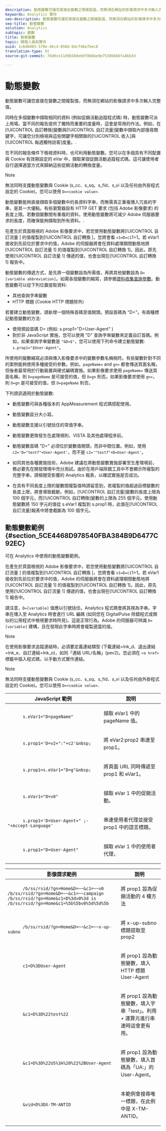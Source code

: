 ```yaml
---
description: 動態變數可讓您直接在變數之間複製值，而無須在網站的影像請求中多次輸入完整值。
keywords: Analytics 實作
seo-description: 動態變數可讓您直接在變數之間複製值，而無須在網站的影像請求中多次輸入完整值。
seo-title: 動態變數
solution: Analytics
subtopic: 變數
title: 動態變數
topic: 開發人員和實作
uuid: 1c6db083-570e-4bc4-858d-84cf46e7bec8
translation-type: ht
source-git-commit: 76d0ce11d9b560e0df866be9e753804b6fa4bb3d

---
```



# 動態變數

動態變數可讓您直接在變數之間複製值，而無須在網站的影像請求中多次輸入完整值。

同時在多個變數中擷取相同的資料 (例如促銷活動追蹤程式碼) 時，動態變數可派上用場。當不同的報告提供了獨特而重要的度量時，這會是常用的作法。例如，在[!UICONTROL 自訂轉換]變數與[!UICONTROL 自訂流量]變數中擷取內部搜尋關鍵字，可讓您分別檢視與這些關鍵字相關聯的[!UICONTROL 收入]與[!UICONTROL 每週獨特訪客]度量。.

在不同的報告條件下檢視資料時，也可利用動態變數。您可以在多個具有不同配置與 Cookie 有效期設定的 eVar 中，擷取某個促銷活動追蹤程式碼。這可讓使用者自行選擇適當方式來歸納這些促銷活動的轉換度量。

>[!NOTE]
>
>無法同時支援動態變數與 Cookie (s_cc、s_sq、s_fid、s_vi 以及任何由外掛程式設定的 Cookie)。您可以使用 `D=<cookie value>`.

動態變數能夠直接擷取多個變數中的長資料字串，而無需真正重複傳入冗長的字串，是其一大優點。有些瀏覽器設有 HTTP GET 要求 (包括 Adobe 影像要求) 的長度上限。若數個變數間有重複的資料，使用動態變數將可減少 Adobe 伺服器要求的長度，而確保能夠擷取到所有資料。.

在產生於頁面檢視的 Adobe 影像要求中，若您使用動態變數將[!UICONTROL 自訂流量 ] 的值複製到[!UICONTROL 自訂轉換 ]，您將會看 `v1=D=c1`1=1。若 eVar1 接收到先前位於要求中的值，Adobe 的伺服器將會在資料處理期間動態地將[!UICONTROL 自訂流量 1] 的值複製到[!UICONTROL 自訂轉換 1]。因此，原先使用[!UICONTROL 自訂流量 1] 傳遞的值，也會出現在[!UICONTROL 自訂轉換 1] 報告中。

動態變數的傳遞方式，是先將一個變數設為所需值，再將其他變數設為 `D=[variable abbreviation]`。如需各個變數的縮寫，請參閱[資料收集查詢參數](../../../implement/js-implementation/data-collection/query-parameters.md)。動態變數可以從下列位置提取資料:

* 其他查詢字串變數
* HTTP 標題 (Cookie HTTP 標題除外)

若要建立動態變數，請新增一個特殊首碼至值開頭。預設首碼為 "D="。有兩種標記動態變數的方法:

* 使用預設首碼 D= (例如: s.prop1="D=User-Agent" )
* 對於非 JavaScript 實施，您可以使用 "D" 查詢字串變數來定義自訂首碼。例如，如果查詢字串變數是 `"&D=$"`，您可以使用下列命令建立動態變數: `s.prop1="$User-Agent"`。

所使用的變數縮寫必須與傳入影像要求中的變數參數名稱相符。有些變數針對不同的案例能夠使用多種接受的參數。例如，`pageName=` and `gn=` 都會傳送頁面名稱，但後者最常用於行動裝置與硬式編碼實施。如果影像要求使用 `pageName=` 傳送頁面名稱，則 `D=pageName` 是可接受的值，但 `D=gn` 則否。如果影像要求使用 `gn=`，則 `D=gn` 是可接受的值，但 `D=pageName` 則否。

下列資訊適用於動態變數:

* 動態變數可與各種版本的 AppMeasurement 程式碼搭配使用。
* 動態變數區分大小寫。
* 動態變數支援以引號括住的常值字串。
* 動態變數更換發生在處理規則、VISTA 及其他處理程序前。
* 動態變數首碼 "D=" 必須位於變數值開頭，而非中間位置。例如，使用 `c2='D="test7"+User-Agent'`，而不是 `c2='"test7"+D=User-Agent'`。

* 如同其他各種實施技術，Adobe 建議在將動態變數實施部署至生產環境前，務必要先在開發環境中充分測試。由於在用戶端除錯工具中不會顯示所複製的完整字串，請檢閱受影響的 Analytics 報表，以確認實施是否成功。
* 在具有不同長度上限的變數間複製值時請留意到，若複製的值超過目標變數的長度上限，將會導致截斷。例如，[!UICONTROL 自訂流量]變數的長度上限為 100 個字元，而[!UICONTROL 自訂轉換]變數的上限為 255 個字元。使用動態變數將 150 字元的值從 s.eVar1 複製到 s.prop1 時，此值在[!UICONTROL 自訂流量]報表中將會截斷為 100 個字元。

## 動態變數範例 {#section_5CE4468D978540FBA384B9D6477C92EC}

<!-- 

dynvars_examples.xml

 -->

可在 Analytics 中使用的動態變數範例。

在產生於頁面檢視的 Adobe 影像要求中，若您使用動態變數將[!UICONTROL 自訂流量 ] 的值複製到[!UICONTROL 自訂轉換 ]，您將會看 `v1=D=c1`1=1。若 eVar1 接收到先前位於要求中的值，Adobe 的伺服器將會在資料處理期間動態地將[!UICONTROL 自訂流量 1] 的值複製到[!UICONTROL 自訂轉換 1]。因此，原先使用[!UICONTROL 自訂流量 1] 傳遞的值，也會出現在[!UICONTROL 自訂轉換 1] 報告中。

請注意，`D=[variable]` 值應以引號括住。Analytics 程式碼會將其視為字串。字串在傳入至 Analytics 時會進行 URL 編碼 (如同您在 DigitalPulse 除錯程式或類似的公用程式中檢視要求時所見)。這是正常行為。Adobe 的伺服器可辨識 `D=[variable]` 建構，且在發現此字串時將會複製適當的值。

>[!NOTE]
>
>在使用影像要求追蹤連結時，必須要定義連結類型 (下載連結=lnk_d、退出連結=lnk_e、自訂連結=lnk_o)，如同「連結 URL/名稱」(pev2)。您必須在 `<a href>` 標籤中插入程式碼，以手動方式實作連結。

>[!NOTE]
>
>無法同時支援動態變數與 Cookie (s_cc、s_sq、s_fid、s_vi 以及任何由外掛程式設定的 Cookie)。您可以使用 `D=<cookie value>`.

<table id="table_A25D5EA2A8C446F5A55AB32955B9848C"> 
 <thead> 
  <tr> 
   <th colname="col1" class="entry"> JavaScript 範例 </th> 
   <th colname="col2" class="entry"> 說明 </th> 
  </tr> 
 </thead>
 <tbody> 
  <tr> 
   <td colname="col1"> 
    <code class="syntax javascript">
      s.eVar1="D=pageName" 
    </code> </td> 
   <td colname="col2"> <p>擷取 eVar1 中的 pageName 值。 </p> </td> 
  </tr> 
  <tr> 
   <td colname="col1"> 
    <code class="syntax javascript">
      s.prop1='D=v2+":"+c2'&amp;nbsp; 
    </code> </td> 
   <td colname="col2"> <p>將 eVar2:prop2 串連至 prop1。 </p> </td> 
  </tr> 
  <tr> 
   <td colname="col1"> 
    <code class="syntax javascript">
      s.prop1=s.eVar1="D=g"&amp;nbsp; 
    </code> </td> 
   <td colname="col2"> <p>將頁面 URL 同時傳遞至 prop1 和 eVar1。 </p> </td> 
  </tr> 
  <tr> 
   <td colname="col1"> 
    <code class="syntax javascript">
      s.eVar1="D=v0" 
    </code> </td> 
   <td colname="col2"> <p>擷取 eVar 1 中的促銷活動。 </p> </td> 
  </tr> 
  <tr> 
   <td colname="col1"> 
    <code class="syntax javascript">
      s.prop1='D=User-Agent+" ;- "+Accept-Language' 
    </code> </td> 
   <td colname="col2"> <p>串連使用者代理並接受 prop1 中的語言標題。 </p> </td> 
  </tr> 
  <tr> 
   <td colname="col1"> 
    <code>
      s.prop1="D=User-Agent" 
    </code> </td> 
   <td colname="col2"> <p>擷取 eVar 1 中的使用者代理， </p> </td> 
  </tr> 
 </tbody> 
</table>

<table id="table_DD0B7F0648054E01A5F98CDF18D745E4"> 
 <thead> 
  <tr> 
   <th colname="col1" class="entry"> 影像請求範例 </th> 
   <th colname="col2" class="entry"> 說明 </th> 
  </tr> 
 </thead>
 <tbody> 
  <tr> 
   <td colname="col1"> 
    <code class="syntax javascript">
      /b/ss/rsid/?gn=Home&amp;D=~~&amp;c1=~~v0 /b/ss/rsid/?gn=Home&amp;D=~~&amp;c1=~~campaign /b/ss/rsid/?gn=Home&amp;c1=D%3dv0%3d is /b/ss/rsid/?gn=Home&amp;c1=%5b%5bv0%5d%5d%5b
    </code> </td> 
   <td colname="col2"> <p>將 prop1 設為促銷活動的 4 種方法 </p> </td> 
  </tr> 
  <tr> 
   <td colname="col1"> 
    <code>
      /b/ss/rsid/?gn=Home&amp;D=~~&amp;c2=~~x-up-subno 
    </code> </td> 
   <td colname="col2"> <p> 將 x-up-subno 標題提取至 prop2 </p> </td> 
  </tr> 
  <tr> 
   <td colname="col1"> 
    <code>
      c1=D%3DUser-Agent 
    </code> </td> 
   <td colname="col2"> <p> 將 prop1 設為動態變數，填入 HTTP 標題 User-Agent </p> </td> 
  </tr> 
  <tr> 
   <td colname="col1"> 
    <code class="syntax javascript">
      &amp;c1=D%3D%22test%22 
    </code> </td> 
   <td colname="col2"> <p> 將 prop1 設為動態變數，填入字串「test」。利用 + 運算元進行串連時這會更有用。 </p> </td> 
  </tr> 
  <tr> 
   <td colname="col1"> 
    <code class="syntax javascript">
      &amp;c1=D%3D%22US%3A%20%22%2BUser-Agent 
    </code> </td> 
   <td colname="col2"> <p> 將 prop1 設為動態變數，填入首碼為「UA:」的 User-Agent。 </p> </td> 
  </tr> 
  <tr> 
   <td colname="col1"> 
    <code class="syntax javascript">
      &amp;vid=D%3DX-TM-ANTID 
    </code> </td> 
   <td colname="col2"> <p> 本範例會搜尋唯一標題，在此例中是 X-TM-ANTID。 </p> </td> 
  </tr> 
 </tbody> 
</table>
